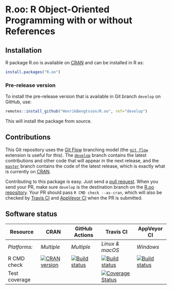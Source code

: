 


# R.oo: R Object-Oriented Programming with or without References


## Installation
R package R.oo is available on [CRAN](https://cran.r-project.org/package=R.oo) and can be installed in R as:
```r
install.packages("R.oo")
```

### Pre-release version

To install the pre-release version that is available in Git branch `develop` on GitHub, use:
```r
remotes::install_github("HenrikBengtsson/R.oo", ref="develop")
```
This will install the package from source.  



## Contributions

This Git repository uses the [Git Flow](http://nvie.com/posts/a-successful-git-branching-model/) branching model (the [`git flow`](https://github.com/petervanderdoes/gitflow-avh) extension is useful for this).  The [`develop`](https://github.com/HenrikBengtsson/R.oo/tree/develop) branch contains the latest contributions and other code that will appear in the next release, and the [`master`](https://github.com/HenrikBengtsson/R.oo) branch contains the code of the latest release, which is exactly what is currently on [CRAN](https://cran.r-project.org/package=R.oo).

Contributing to this package is easy.  Just send a [pull request](https://help.github.com/articles/using-pull-requests/).  When you send your PR, make sure `develop` is the destination branch on the [R.oo repository](https://github.com/HenrikBengtsson/R.oo).  Your PR should pass `R CMD check --as-cran`, which will also be checked by <a href="https://travis-ci.org/HenrikBengtsson/R.oo">Travis CI</a> and <a href="https://ci.appveyor.com/project/HenrikBengtsson/r-oo">AppVeyor CI</a> when the PR is submitted.


## Software status

| Resource      | CRAN        | GitHub Actions      | Travis CI       | AppVeyor CI      |
| ------------- | ------------------- | ------------------- | --------------- | ---------------- |
| _Platforms:_  | _Multiple_          | _Multiple_          | _Linux & macOS_ | _Windows_        |
| R CMD check   | <a href="https://cran.r-project.org/web/checks/check_results_R.oo.html"><img border="0" src="http://www.r-pkg.org/badges/version/R.oo" alt="CRAN version"></a> | <a href="https://github.com/HenrikBengtsson/R.oo/actions?query=workflow%3AR-CMD-check"><img src="https://github.com/HenrikBengtsson/R.oo/workflows/R-CMD-check/badge.svg?branch=develop" alt="Build status"></a>       | <a href="https://travis-ci.org/HenrikBengtsson/R.oo"><img src="https://travis-ci.org/HenrikBengtsson/R.oo.svg" alt="Build status"></a>   | <a href="https://ci.appveyor.com/project/HenrikBengtsson/r-oo"><img src="https://ci.appveyor.com/api/projects/status/github/HenrikBengtsson/R.oo?svg=true" alt="Build status"></a> |
| Test coverage |                     |                     | <a href="https://codecov.io/gh/HenrikBengtsson/R.oo"><img src="https://codecov.io/gh/HenrikBengtsson/R.oo/branch/develop/graph/badge.svg" alt="Coverage Status"/></a>     |                  |
